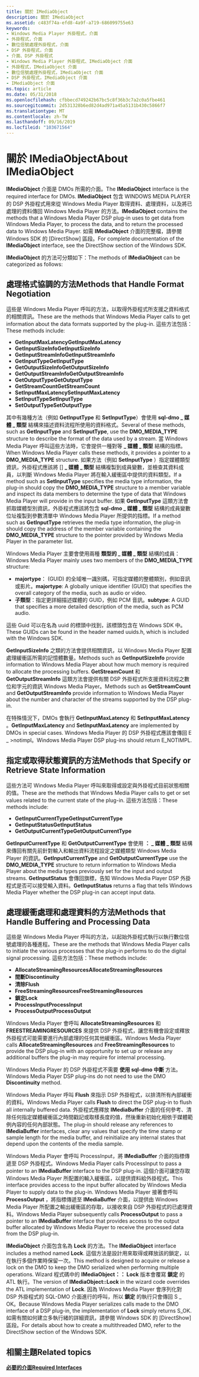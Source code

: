 ```yaml
---
title: 關於 IMediaObject
description: 關於 IMediaObject
ms.assetid: c483f74a-efd8-4a9f-a719-686099755e63
keywords:
- Windows Media Player 外掛程式，介面
- 外掛程式，介面
- 數位信號處理外掛程式，介面
- DSP 外掛程式，介面
- 介面、DSP 外掛程式
- Windows Media Player 外掛程式、IMediaObject 介面
- 外掛程式，IMediaObject 介面
- 數位信號處理外掛程式，IMediaObject 介面
- DSP 外掛程式，IMediaObject 介面
- IMediaObject 介面
ms.topic: article
ms.date: 05/31/2018
ms.openlocfilehash: cfbbecd749242b67bc5c8f36b3c7a2c0a5fbe461
ms.sourcegitcommit: 2d531328b6ed82d4ad971a45a5131b430c5866f7
ms.translationtype: MT
ms.contentlocale: zh-TW
ms.lasthandoff: 09/16/2019
ms.locfileid: "103671564"
---
```

# <a name="about-imediaobject"></a><span data-ttu-id="bcbdf-113">關於 IMediaObject</span><span class="sxs-lookup"><span data-stu-id="bcbdf-113">About IMediaObject</span></span>

<span data-ttu-id="bcbdf-114">**IMediaObject** 介面是 DMOs 所需的介面。</span><span class="sxs-lookup"><span data-stu-id="bcbdf-114">The **IMediaObject** interface is the required interface for DMOs.</span></span> <span data-ttu-id="bcbdf-115">**IMediaObject** 包含 WINDOWS MEDIA PLAYER 的 DSP 外掛程式用來從 Windows Media Player 取得資料、處理資料，以及將已處理的資料傳回 Windows Media Player 的方法。</span><span class="sxs-lookup"><span data-stu-id="bcbdf-115">**IMediaObject** contains the methods that a Windows Media Player DSP plug-in uses to get data from Windows Media Player, to process the data, and to return the processed data to Windows Media Player.</span></span> <span data-ttu-id="bcbdf-116">如需 **IMediaObject** 介面的完整檔，請參閱 Windows SDK 的 [DirectShow] 區段。</span><span class="sxs-lookup"><span data-stu-id="bcbdf-116">For complete documentation of the **IMediaObject** interface, see the DirectShow section of the Windows SDK.</span></span>

<span data-ttu-id="bcbdf-117">**IMediaObject** 的方法可分類如下：</span><span class="sxs-lookup"><span data-stu-id="bcbdf-117">The methods of **IMediaObject** can be categorized as follows:</span></span>

## <a name="methods-that-handle-format-negotiation"></a><span data-ttu-id="bcbdf-118">處理格式協調的方法</span><span class="sxs-lookup"><span data-stu-id="bcbdf-118">Methods that Handle Format Negotiation</span></span>

<span data-ttu-id="bcbdf-119">這些是 Windows Media Player 呼叫的方法，以取得外掛程式所支援之資料格式的相關資訊。</span><span class="sxs-lookup"><span data-stu-id="bcbdf-119">These are the methods that Windows Media Player calls to get information about the data formats supported by the plug-in.</span></span> <span data-ttu-id="bcbdf-120">這些方法包括：</span><span class="sxs-lookup"><span data-stu-id="bcbdf-120">These methods include:</span></span>

-   <span data-ttu-id="bcbdf-121">**GetInputMaxLatency**</span><span class="sxs-lookup"><span data-stu-id="bcbdf-121">**GetInputMaxLatency**</span></span>
-   <span data-ttu-id="bcbdf-122">**GetInputSizeInfo**</span><span class="sxs-lookup"><span data-stu-id="bcbdf-122">**GetInputSizeInfo**</span></span>
-   <span data-ttu-id="bcbdf-123">**GetInputStreamInfo**</span><span class="sxs-lookup"><span data-stu-id="bcbdf-123">**GetInputStreamInfo**</span></span>
-   <span data-ttu-id="bcbdf-124">**GetInputType**</span><span class="sxs-lookup"><span data-stu-id="bcbdf-124">**GetInputType**</span></span>
-   <span data-ttu-id="bcbdf-125">**GetOutputSizeInfo**</span><span class="sxs-lookup"><span data-stu-id="bcbdf-125">**GetOutputSizeInfo**</span></span>
-   <span data-ttu-id="bcbdf-126">**GetOutputStreamInfo**</span><span class="sxs-lookup"><span data-stu-id="bcbdf-126">**GetOutputStreamInfo**</span></span>
-   <span data-ttu-id="bcbdf-127">**GetOutputType**</span><span class="sxs-lookup"><span data-stu-id="bcbdf-127">**GetOutputType**</span></span>
-   <span data-ttu-id="bcbdf-128">**GetStreamCount**</span><span class="sxs-lookup"><span data-stu-id="bcbdf-128">**GetStreamCount**</span></span>
-   <span data-ttu-id="bcbdf-129">**SetInputMaxLatency**</span><span class="sxs-lookup"><span data-stu-id="bcbdf-129">**SetInputMaxLatency**</span></span>
-   <span data-ttu-id="bcbdf-130">**SetInputType**</span><span class="sxs-lookup"><span data-stu-id="bcbdf-130">**SetInputType**</span></span>
-   <span data-ttu-id="bcbdf-131">**SetOutputType**</span><span class="sxs-lookup"><span data-stu-id="bcbdf-131">**SetOutputType**</span></span>

<span data-ttu-id="bcbdf-132">其中有幾種方法（例如 **GetInputType** 和 **SetInputType**）會使用 **sql-dmo \_ 媒體 \_ 類型** 結構來描述資料流程所使用的資料格式。</span><span class="sxs-lookup"><span data-stu-id="bcbdf-132">Several of these methods, such as **GetInputType** and **SetInputType**, use the **DMO\_MEDIA\_TYPE** structure to describe the format of the data used by a stream.</span></span> <span data-ttu-id="bcbdf-133">當 Windows Media Player 呼叫這些方法時，它會提供一種對等 **\_ 媒體 \_ 類型** 結構的指標。</span><span class="sxs-lookup"><span data-stu-id="bcbdf-133">When Windows Media Player calls these methods, it provides a pointer to a **DMO\_MEDIA\_TYPE** structure.</span></span> <span data-ttu-id="bcbdf-134">如果方法（例如 **SetInputType** ）指定媒體類型資訊，外掛程式應該將 [] **\_ 媒體 \_ 類型** 結構複製到成員變數，並檢查其資料成員，以判斷 Windows Media Player 將在輸入緩衝區中提供的資料類型。</span><span class="sxs-lookup"><span data-stu-id="bcbdf-134">If a method such as **SetInputType** specifies the media type information, the plug-in should copy the **DMO\_MEDIA\_TYPE** structure to a member variable and inspect its data members to determine the type of data that Windows Media Player will provide in the input buffer.</span></span> <span data-ttu-id="bcbdf-135">如果 **GetInputType** 這類方法會抓取媒體型別資訊，外掛程式應該將包含 **sql-dmo \_ 媒體 \_ 類型** 結構的成員變數位址複製到參數清單中 Windows Media Player 所提供的指標。</span><span class="sxs-lookup"><span data-stu-id="bcbdf-135">If a method such as **GetInputType** retrieves the media type information, the plug-in should copy the address of the member variable containing the **DMO\_MEDIA\_TYPE** structure to the pointer provided by Windows Media Player in the parameter list.</span></span>

<span data-ttu-id="bcbdf-136">Windows Media Player 主要會使用兩種 **類型的 \_ 媒體 \_ 類型** 結構的成員：</span><span class="sxs-lookup"><span data-stu-id="bcbdf-136">Windows Media Player mainly uses two members of the **DMO\_MEDIA\_TYPE** structure:</span></span>

-   <span data-ttu-id="bcbdf-137">**majortype**： (GUID) 的全域唯一識別碼，可指定媒體的整體類別，例如音訊或影片。</span><span class="sxs-lookup"><span data-stu-id="bcbdf-137">**majortype**: A globally unique identifier (GUID) that specifies the overall category of the media, such as audio or video.</span></span>
-   <span data-ttu-id="bcbdf-138">**子類型**：指定更詳細描述媒體的 GUID，例如 PCM 音訊。</span><span class="sxs-lookup"><span data-stu-id="bcbdf-138">**subtype**: A GUID that specifies a more detailed description of the media, such as PCM audio.</span></span>

<span data-ttu-id="bcbdf-139">這些 Guid 可以在名為 uuid 的標頭中找到，該標頭包含在 Windows SDK 中。</span><span class="sxs-lookup"><span data-stu-id="bcbdf-139">These GUIDs can be found in the header named uuids.h, which is included with the Windows SDK.</span></span>

<span data-ttu-id="bcbdf-140">**GetInputSizeInfo** 之類的方法會提供相關資訊，以 Windows Media Player 配置處理緩衝區所需的記憶體數量。</span><span class="sxs-lookup"><span data-stu-id="bcbdf-140">Methods such as **GetInputSizeInfo** provide information to Windows Media Player about how much memory is required to allocate the processing buffers.</span></span> <span data-ttu-id="bcbdf-141">**GetStreamCount** 和 **GetOutputStreamInfo** 這類方法會提供有關 DSP 外掛程式所支援資料流程之數位和字元的資訊 Windows Media Player。</span><span class="sxs-lookup"><span data-stu-id="bcbdf-141">Methods such as **GetStreamCount** and **GetOutputStreamInfo** provide information to Windows Media Player about the number and character of the streams supported by the DSP plug-in.</span></span>

<span data-ttu-id="bcbdf-142">在特殊情況下，DMOs 會執行 **GetInputMaxLatency** 和 **SetInputMaxLatency** 。</span><span class="sxs-lookup"><span data-stu-id="bcbdf-142">**GetInputMaxLatency** and **SetInputMaxLatency** are implemented by DMOs in special cases.</span></span> <span data-ttu-id="bcbdf-143">Windows Media Player 的 DSP 外掛程式應該會傳回 E \_ >notimpl。</span><span class="sxs-lookup"><span data-stu-id="bcbdf-143">Windows Media Player DSP plug-ins should return E\_NOTIMPL.</span></span>

## <a name="methods-that-specify-or-retrieve-state-information"></a><span data-ttu-id="bcbdf-144">指定或取得狀態資訊的方法</span><span class="sxs-lookup"><span data-stu-id="bcbdf-144">Methods that Specify or Retrieve State Information</span></span>

<span data-ttu-id="bcbdf-145">這些方法可 Windows Media Player 呼叫來取得或設定與外掛程式目前狀態相關的值。</span><span class="sxs-lookup"><span data-stu-id="bcbdf-145">These are the methods that Windows Media Player calls to get or set values related to the current state of the plug-in.</span></span> <span data-ttu-id="bcbdf-146">這些方法包括：</span><span class="sxs-lookup"><span data-stu-id="bcbdf-146">These methods include:</span></span>

-   <span data-ttu-id="bcbdf-147">**GetInputCurrentType**</span><span class="sxs-lookup"><span data-stu-id="bcbdf-147">**GetInputCurrentType**</span></span>
-   <span data-ttu-id="bcbdf-148">**GetInputStatus**</span><span class="sxs-lookup"><span data-stu-id="bcbdf-148">**GetInputStatus**</span></span>
-   <span data-ttu-id="bcbdf-149">**GetOutputCurrentType**</span><span class="sxs-lookup"><span data-stu-id="bcbdf-149">**GetOutputCurrentType**</span></span>

<span data-ttu-id="bcbdf-150">**GetInputCurrentType** 和 **GetOutputCurrentType** 會使用 **： \_ 媒體 \_ 類型** 結構來傳回有關先前針對輸入和輸出資料流程設定之媒體類型 Windows Media Player 的資訊。</span><span class="sxs-lookup"><span data-stu-id="bcbdf-150">**GetInputCurrentType** and **GetOutputCurrentType** use the **DMO\_MEDIA\_TYPE** structure to return information to Windows Media Player about the media types previously set for the input and output streams.</span></span> <span data-ttu-id="bcbdf-151">**GetInputStatus** 會傳回旗標，告知 Windows Media Player DSP 外掛程式是否可以接受輸入資料。</span><span class="sxs-lookup"><span data-stu-id="bcbdf-151">**GetInputStatus** returns a flag that tells Windows Media Player whether the DSP plug-in can accept input data.</span></span>

## <a name="methods-that-handle-buffering-and-processing-data"></a><span data-ttu-id="bcbdf-152">處理緩衝處理和處理資料的方法</span><span class="sxs-lookup"><span data-stu-id="bcbdf-152">Methods that Handle Buffering and Processing Data</span></span>

<span data-ttu-id="bcbdf-153">這些是 Windows Media Player 呼叫的方法，以起始外掛程式執行以執行數位信號處理的各種進程。</span><span class="sxs-lookup"><span data-stu-id="bcbdf-153">These are the methods that Windows Media Player calls to initiate the various processes that the plug-in performs to do the digital signal processing.</span></span> <span data-ttu-id="bcbdf-154">這些方法包括：</span><span class="sxs-lookup"><span data-stu-id="bcbdf-154">These methods include:</span></span>

-   <span data-ttu-id="bcbdf-155">**AllocateStreamingResources**</span><span class="sxs-lookup"><span data-stu-id="bcbdf-155">**AllocateStreamingResources**</span></span>
-   <span data-ttu-id="bcbdf-156">**間斷**</span><span class="sxs-lookup"><span data-stu-id="bcbdf-156">**Discontinuity**</span></span>
-   <span data-ttu-id="bcbdf-157">**清除**</span><span class="sxs-lookup"><span data-stu-id="bcbdf-157">**Flush**</span></span>
-   <span data-ttu-id="bcbdf-158">**FreeStreamingResources**</span><span class="sxs-lookup"><span data-stu-id="bcbdf-158">**FreeStreamingResources**</span></span>
-   <span data-ttu-id="bcbdf-159">**鎖定**</span><span class="sxs-lookup"><span data-stu-id="bcbdf-159">**Lock**</span></span>
-   <span data-ttu-id="bcbdf-160">**ProcessInput**</span><span class="sxs-lookup"><span data-stu-id="bcbdf-160">**ProcessInput**</span></span>
-   <span data-ttu-id="bcbdf-161">**ProcessOutput**</span><span class="sxs-lookup"><span data-stu-id="bcbdf-161">**ProcessOutput**</span></span>

<span data-ttu-id="bcbdf-162">Windows Media Player 會呼叫 **AllocateStreamingResources** 和 **FREESTREAMINGRESOURCES** 來提供 DSP 外掛程式，讓您有機會設定或釋放外掛程式可能需要進行內部處理的任何其他緩衝區。</span><span class="sxs-lookup"><span data-stu-id="bcbdf-162">Windows Media Player calls **AllocateStreamingResources** and **FreeStreamingResources** to provide the DSP plug-in with an opportunity to set up or release any additional buffers the plug-in may require for internal processing.</span></span>

<span data-ttu-id="bcbdf-163">Windows Media Player 的 DSP 外掛程式不需要 **使用 sql-dmo 中斷** 方法。</span><span class="sxs-lookup"><span data-stu-id="bcbdf-163">Windows Media Player DSP plug-ins do not need to use the DMO **Discontinuity** method.</span></span>

<span data-ttu-id="bcbdf-164">Windows Media Player 呼叫 **Flush** 來指示 DSP 外掛程式，以排清所有內部緩衝的資料。</span><span class="sxs-lookup"><span data-stu-id="bcbdf-164">Windows Media Player calls **Flush** to direct the DSP plug-in to flush all internally buffered data.</span></span> <span data-ttu-id="bcbdf-165">外掛程式應釋放 **IMediaBuffer** 介面的任何參考、清除任何指定媒體緩衝區之時間戳記或取樣長度的值，然後重新初始化相依于媒體範例內容的任何內部狀態。</span><span class="sxs-lookup"><span data-stu-id="bcbdf-165">The plug-in should release any references to **IMediaBuffer** interfaces, clear any values that specify the time stamp or sample length for the media buffer, and reinitialize any internal states that depend upon the contents of the media sample.</span></span>

<span data-ttu-id="bcbdf-166">Windows Media Player 會呼叫 ProcessInput，將 **IMediaBuffer** 介面的指標傳遞至 DSP 外掛程式。</span><span class="sxs-lookup"><span data-stu-id="bcbdf-166">Windows Media Player calls ProcessInput to pass a pointer to an **IMediaBuffer** interface to the DSP plug-in.</span></span> <span data-ttu-id="bcbdf-167">這個介面可讓您存取 Windows Media Player 所配置的輸入緩衝區，以提供資料給外掛程式。</span><span class="sxs-lookup"><span data-stu-id="bcbdf-167">This interface provides access to the input buffer allocated by Windows Media Player to supply data to the plug-in.</span></span> <span data-ttu-id="bcbdf-168">Windows Media Player 接著會呼叫 **ProcessOutput** ，將指標傳遞至 **IMediaBuffer** 介面，以提供由 Windows Media Player 所配置之輸出緩衝區的存取，以接收來自 DSP 外掛程式的已處理資料。</span><span class="sxs-lookup"><span data-stu-id="bcbdf-168">Windows Media Player subsequently calls **ProcessOutput** to pass a pointer to an **IMediaBuffer** interface that provides access to the output buffer allocated by Windows Media Player to receive the processed data from the DSP plug-in.</span></span>

<span data-ttu-id="bcbdf-169">**IMediaObject** 介面包含名為 **Lock** 的方法。</span><span class="sxs-lookup"><span data-stu-id="bcbdf-169">The **IMediaObject** interface includes a method named **Lock**.</span></span> <span data-ttu-id="bcbdf-170">這個方法是設計用來取得或釋放該的鎖定，以在執行多個作業時保留一次。</span><span class="sxs-lookup"><span data-stu-id="bcbdf-170">This method is designed to acquire or release a lock on the DMO to keep the DMO serialized when performing multiple operations.</span></span> <span data-ttu-id="bcbdf-171">Wizard 程式碼中的 **IMediaObject：： Lock** 版本會覆寫 **鎖定** 的 ATL 執行。</span><span class="sxs-lookup"><span data-stu-id="bcbdf-171">The version of **IMediaObject::Lock** in the wizard code overrides the ATL implementation of **Lock**.</span></span> <span data-ttu-id="bcbdf-172">因為 Windows Media Player 會序列化對 DSP 外掛程式的 SQL-DMO 介面進行的呼叫，所以 **鎖定** 的執行只會傳回 S \_ OK。</span><span class="sxs-lookup"><span data-stu-id="bcbdf-172">Because Windows Media Player serializes calls made to the DMO interface of a DSP plug-in, the implementation of **Lock** simply returns S\_OK.</span></span> <span data-ttu-id="bcbdf-173">如需有關如何建立多執行緒的詳細資訊，請參閱 Windows SDK 的 [DirectShow] 區段。</span><span class="sxs-lookup"><span data-stu-id="bcbdf-173">For details about how to create a multithreaded DMO, refer to the DirectShow section of the Windows SDK.</span></span>

## <a name="related-topics"></a><span data-ttu-id="bcbdf-174">相關主題</span><span class="sxs-lookup"><span data-stu-id="bcbdf-174">Related topics</span></span>

<dl> <dt>

[<span data-ttu-id="bcbdf-175">**必要的介面**</span><span class="sxs-lookup"><span data-stu-id="bcbdf-175">**Required Interfaces**</span></span>](required-interfaces.md)
</dt> </dl>

 

 




